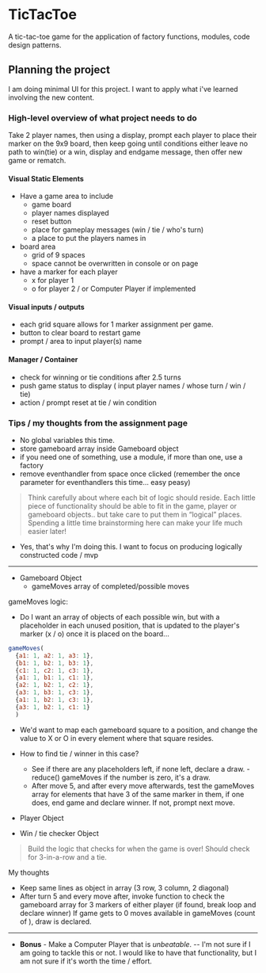 # TicTacToe

A tic-tac-toe game for the application of factory functions, modules, code design patterns.

## Planning the project

I am doing minimal UI for this project. I want to apply what i've learned involving the new content.

### High-level overview of what project needs to do

Take 2 player names, then using a display, prompt each player to place their marker on the 9x9 board, then keep going until conditions either leave no path to win(tie) or a win, display and endgame message, then offer new game or rematch.

#### Visual Static Elements

- Have a game area to include
  - game board
  - player names displayed
  - reset button
  - place for gameplay messages (win / tie / who's turn)
  - a place to put the players names in
- board area
  - grid of 9 spaces
  - space cannot be overwritten in console or on page
- have a marker for each player
  - x for player 1
  - o for player 2 / or Computer Player if implemented

#### Visual inputs / outputs

- each grid square allows for 1 marker assignment per game.
- button to clear board to restart game
- prompt / area to input player(s) name

#### Manager / Container

- check for winning or tie conditions after 2.5 turns
- push game status to display ( input player names / whose turn / win / tie)  
- action / prompt reset at tie / win condition

### Tips / my thoughts from the assignment page

- No global variables this time.
- store gameboard array inside Gameboard object
- if you need one of something, use a module, if more than one, use a factory
- remove eventhandler from space once clicked (remember the once parameter for eventhandlers this time... easy peasy)

> Think carefully about where each bit of logic should reside. Each little piece of functionality should be able to fit in the game, player or gameboard objects.. but take care to put them in “logical” places. Spending a little time brainstorming here can make your life much easier later!

- Yes, that's why I'm doing this. I want to focus on producing logically constructed code / mvp

---

- Gameboard Object
  - gameMoves array of completed/possible moves

gameMoves logic:

- Do I want an array of objects of each possible win, but with a placeholder in each unused position, that is updated to the player's marker (x / o) once it is placed on the board...

```js
gameMoves(
  {a1: 1, a2: 1, a3: 1},
  {b1: 1, b2: 1, b3: 1},
  {c1: 1, c2: 1, c3: 1},
  {a1: 1, b1: 1, c1: 1},
  {a2: 1, b2: 1, c2: 1},
  {a3: 1, b3: 1, c3: 1},
  {a1: 1, b2: 1, c3: 1},
  {a3: 1, b2: 1, c1: 1}
  )

```

- We'd want to map each gameboard square to a position, and change the value to X or O in every element where that square resides.

- How to find tie / winner in this case?
  - See if there are any placeholders left, if none left, declare a draw. - reduce() gameMoves if the number is zero, it's a draw.
  - After move 5, and after every move afterwards, test the gameMoves array for elements that have 3 of the same marker in them, if one does, end game and declare winner. If not, prompt next move.

- Player Object
- Win / tie checker Object

> Build the logic that checks for when the game is over! Should check for 3-in-a-row and a tie.

My thoughts

- Keep same lines as object in array (3 row, 3 column, 2 diagonal)
- After turn 5 and every move after, invoke function to check the gameboard array for 3 markers of either player (if found, break loop and declare winner) If game gets to 0 moves available in gameMoves (count of ), draw is declared.

---

- __Bonus__ - Make a Computer Player that is _unbeatable_.  -- I'm not sure if I am going to tackle this or not. I would like to have that functionality, but I am not sure if it's worth the time / effort.
